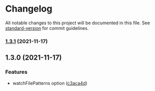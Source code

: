 # Changelog

All notable changes to this project will be documented in this file. See [standard-version](https://github.com/conventional-changelog/standard-version) for commit guidelines.

### [1.3.1](https://github.com/serhiinkh/node-hmr/compare/v1.3.0...v1.3.1) (2021-11-17)

## 1.3.0 (2021-11-17)


### Features

* watchFilePatterns option ([c3aca4d](https://github.com/nicebro/node-hmr/commit/c3aca4d3e445ef6151d0dcba447cb64f7e408c58))
